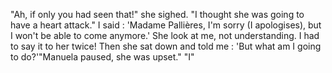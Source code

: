 "Ah, if only you had seen that!" she sighed. 
"I thought she was going to have a heart attack." I said : 'Madame Pallières, I'm sorry (I apologises), but I won't be able to come anymore.'
She look at me, not understanding. I had to say it to her twice! Then she sat down and told me : 'But what am I going to do?'"Manuela paused, she was upset."
"I"